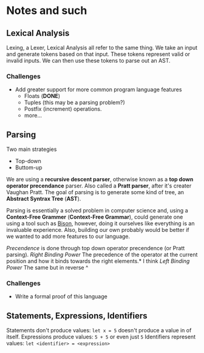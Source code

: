 # Notes and such
## Lexical Analysis
Lexing, a Lexer, Lexical Analysis all refer to the same thing. We take an input and generate tokens based on that input. These tokens
represent valid or invalid inputs. We can then use these tokens to parse out an AST.

### Challenges

 - Add greater support for more common program language features
    - Floats (**DONE**) 
    - Tuples (this may be a parsing problem?)
    - Postfix (increment) operations.
    - more...

## Parsing

Two main strategies
 - Top-down
 - Buttom-up

We are using a **recursive descent parser**, otherwise known as a **top down operator precendance** parser.
Also called a **Pratt parser**, after it's creater Vaughan Pratt. The goal of parsing is to generate some kind of tree,
an **Abstract Syntrax Tree** (**AST**).

Parsing is essentially a solved problem in computer science and, using a **Context-Free Grammer** (**Context-Free Grammar**), could generate one using
a tool such as [Bison](https://www.gnu.org/software/bison/), however, doing it ourselves like everything is an invaluable experience. Also, building our own
probably would be better if we wanted to add more features to our language.

*Precendence* is done through top down operator precendence (or Pratt parsing). 
*Right Binding Power* The precedence of the operator at the current position and how it binds towards the right elements.* I think
*Left Binding Power*  The same but in reverse ^

### Challenges

 - Write a formal proof of this language

## Statements, Expressions, Identifiers

Statements don't produce values: `let x = 5` doesn't produce a value in of itself.
Expressions produce values: `5 + 5` or even just `5`
Identifiers represent values: `let <identifier> = <expression>`

